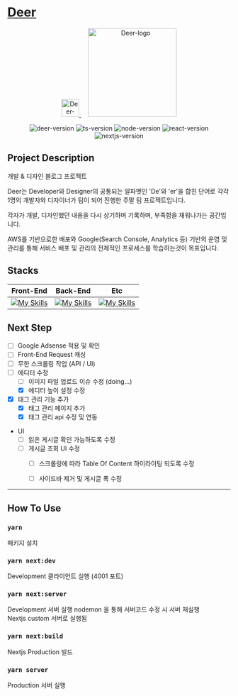 # [Deer](https://de-er.link)

<p align="center">
  <a href="https://de-er.link">
    <img src="https://user-images.githubusercontent.com/34267371/223376843-0dbd2496-82c5-4f3a-be28-bdd5b45433fa.png" alt="Deer-icon" width="40" />
  </a>
  &nbsp;&nbsp;&nbsp;
  <a href="https://de-er.link">
    <img src="https://user-images.githubusercontent.com/34267371/223376820-46d928d3-d2ad-412c-b2df-a658a6fcdba9.png" alt="Deer-logo" width="200" />
  </a>
</p>

<p align="center">
  <img src="https://img.shields.io/badge/version-1.0.0-green" alt="deer-version"/>
  <img src="https://img.shields.io/badge/typescript-4.2.4-blue.svg" alt="ts-version"/>
  <img src="https://img.shields.io/badge/node-14.16.1-blue.svg" alt="node-version"/>
  <img src="https://img.shields.io/badge/react-18.2.0-blue.svg" alt="react-version"/>
  <img src="https://img.shields.io/badge/next.js-14.16.1-blue.svg" alt="nextjs-version"/>
</p>

## Project Description
개발 & 디자인 블로그 프로젝트

Deer는 Developer와 Designer의 공통되는 알파벳인 'De'와 'er'을 합친 단어로 각각 1명의 개발자와 디자이너가 팀이 되어 진행한 주말 팀 프로젝트입니다.

각자가 개발, 디자인했던 내용을 다시 상기하며 기록하며, 부족함을 채워나가는 공간입니다.

AWS를 기반으로한 배포와 Google(Search Console, Analytics 등) 기반의 운영 및 관리를 통해 서비스 배포 및 관리의 전제적인 프로세스를 학습하는것이 목표입니다.

## Stacks

|   Front-End   |   Back-End   |   Etc   |
|---------------|--------------|---------|
|[![My Skills](https://skillicons.dev/icons?i=react,nextjs&theme=light)](https://skillicons.dev)|[![My Skills](https://skillicons.dev/icons?i=nodejs,express,sequelize&theme=light)](https://skillicons.dev)|[![My Skills](https://skillicons.dev/icons?i=js,ts,git,nginx,aws,gcp,figma&theme=light)](https://skillicons.dev)|

## Next Step

- [ ] Google Adsense 적용 및 확인
- [ ] Front-End Request 캐싱
- [ ] 무한 스크롤링 작업 (API / UI)
- [ ] 에디터 수정
  - [ ] 이미지 파일 업로드 이슈 수정 (doing...)
  - [X] 에디터 높이 설정 수정
- [X] 태그 관리 기능 추가
  - [X] 태그 관리 페이지 추가
  - [X] 태그 관리 api 수정 및 연동
- UI 
  - [ ] 읽은 게시글 확인 가능하도록 수정
  - [ ] 게시글 조회 UI 수정
    - [ ] 스크롤링에 따라 Table Of Content 하이라이팅 되도록 수정
    - [ ] 사이드바 제거 및 게시글 폭 수정 


-----

## How To Use

### `yarn`

패키지 설치 

### `yarn next:dev`

Development 클라이언트 실행 (4001 포트)

### `yarn next:server`

Development 서버 실행 nodemon 을 통해 서버코드 수정 시 서버 재실행\
Nextjs custom 서버로 실행됨

### `yarn next:build`

Nextjs Production 빌드

### `yarn server`

Production 서버 실행

